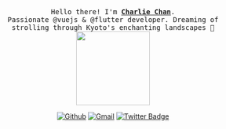 <p align="center">
  <samp>
    Hello there! I'm <b><a rel="nofollow noopener noreferrer" target="_blank" href="https://github.com/xxlms">Charlie Chan</a></b>.
    <br>Passionate @vuejs & @flutter developer. Dreaming of strolling through Kyoto's enchanting landscapes 🏯<br>
  </samp>
  
  <img src="https://github.com/xxlms/xxlms/blob/main/33HU.gif" width="150"/>
</p>
<div align="center">
  
   [![Github](https://img.shields.io/badge/-Github-000?style=flat&logo=Github&logoColor=white)](https://github.com/shinlms)
   [![Gmail](https://img.shields.io/badge/-Gmail-c14438?style=flat&logo=Gmail&logoColor=white)](mailto:cx978563372@gmail.com)
   [![Twitter Badge](https://img.shields.io/badge/-Twitter-1ca0f1?style=flat&labelColor=1ca0f1&logo=twitter&logoColor=white&link=https://twitter.com/_shinlms)](https://twitter.com/_shinlms)
  
</div>






